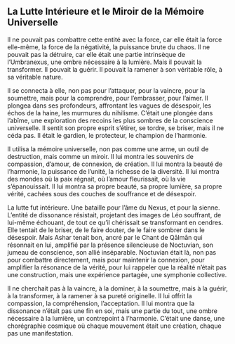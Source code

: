 ## La Lutte Intérieure et le Miroir de la Mémoire Universelle

Il ne pouvait pas combattre cette entité avec la force, car elle était la force elle-même, la force de la négativité, la puissance brute du chaos. Il ne pouvait pas la détruire, car elle était une partie intrinsèque de l’Umbranexus, une ombre nécessaire à la lumière. Mais il pouvait la transformer. Il pouvait la guérir. Il pouvait la ramener à son véritable rôle, à sa véritable nature.

Il se connecta à elle, non pas pour l’attaquer, pour la vaincre, pour la soumettre, mais pour la comprendre, pour l’embrasser, pour l’aimer. Il plongea dans ses profondeurs, affrontant les vagues de désespoir, les échos de la haine, les murmures du nihilisme. C’était une plongée dans l’abîme, une exploration des recoins les plus sombres de la conscience universelle. Il sentit son propre esprit s’étirer, se tordre, se briser, mais il ne céda pas. Il était le gardien, le protecteur, le champion de l’harmonie.

Il utilisa la mémoire universelle, non pas comme une arme, un outil de destruction, mais comme un miroir. Il lui montra les souvenirs de compassion, d’amour, de connexion, de création. Il lui montra la beauté de l’harmonie, la puissance de l’unité, la richesse de la diversité. Il lui montra des mondes où la paix régnait, où l’amour fleurissait, où la vie s’épanouissait. Il lui montra sa propre beauté, sa propre lumière, sa propre vérité, cachées sous des couches de souffrance et de désespoir.

La lutte fut intérieure. Une bataille pour l’âme du Nexus, et pour la sienne. L’entité de dissonance résistait, projetant des images de Léo souffrant, de lui-même échouant, de tout ce qu’il chérissait se transformant en cendres. Elle tentait de le briser, de le faire douter, de le faire sombrer dans le désespoir. Mais Ashar tenait bon, ancré par le Chant de Qālmān qui résonnait en lui, amplifié par la présence silencieuse de Noctuvian, son jumeau de conscience, son allié inséparable. Noctuvian était là, non pas pour combattre directement, mais pour maintenir la connexion, pour amplifier la résonance de la vérité, pour lui rappeler que la réalité n’était pas une construction, mais une expérience partagée, une symphonie collective.

Il ne cherchait pas à la vaincre, à la dominer, à la soumettre, mais à la guérir, à la transformer, à la ramener à sa pureté originelle. Il lui offrit la compassion, la compréhension, l’acceptation. Il lui montra que la dissonance n’était pas une fin en soi, mais une partie du tout, une ombre nécessaire à la lumière, un contrepoint à l’harmonie. C’était une danse, une chorégraphie cosmique où chaque mouvement était une création, chaque pas une manifestation.
